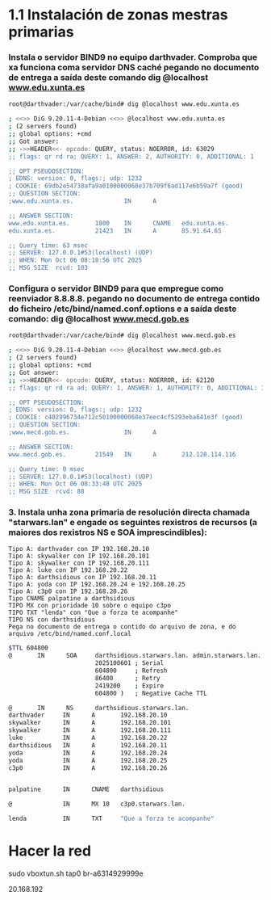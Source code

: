 # 1.1 Instalación de zonas mestras primarias

### Instala o servidor BIND9 no equipo darthvader. Comproba que xa funciona coma servidor DNS caché pegando no documento de entrega a saída deste comando dig @localhost www.edu.xunta.es


```bash
root@darthvader:/var/cache/bind# dig @localhost www.edu.xunta.es

; <<>> DiG 9.20.11-4-Debian <<>> @localhost www.edu.xunta.es
; (2 servers found)
;; global options: +cmd
;; Got answer:
;; ->>HEADER<<- opcode: QUERY, status: NOERROR, id: 63029
;; flags: qr rd ra; QUERY: 1, ANSWER: 2, AUTHORITY: 0, ADDITIONAL: 1

;; OPT PSEUDOSECTION:
; EDNS: version: 0, flags:; udp: 1232
; COOKIE: 69db2e54738afa9a0100000068e37b709f6ad117e6b59a7f (good)
;; QUESTION SECTION:
;www.edu.xunta.es.              IN      A

;; ANSWER SECTION:
www.edu.xunta.es.       1800    IN      CNAME   edu.xunta.es.
edu.xunta.es.           21423   IN      A       85.91.64.65

;; Query time: 63 msec
;; SERVER: 127.0.0.1#53(localhost) (UDP)
;; WHEN: Mon Oct 06 08:18:56 UTC 2025
;; MSG SIZE  rcvd: 103
```

### Configura o servidor BIND9 para que empregue como reenviador 8.8.8.8. pegando no documento de entrega contido do ficheiro /etc/bind/named.conf.options e a saída deste comando: dig @localhost www.mecd.gob.es 

```bash
root@darthvader:/var/cache/bind# dig @localhost www.mecd.gob.es

; <<>> DiG 9.20.11-4-Debian <<>> @localhost www.mecd.gob.es
; (2 servers found)
;; global options: +cmd
;; Got answer:
;; ->>HEADER<<- opcode: QUERY, status: NOERROR, id: 62120
;; flags: qr rd ra ad; QUERY: 1, ANSWER: 1, AUTHORITY: 0, ADDITIONAL: 1

;; OPT PSEUDOSECTION:
; EDNS: version: 0, flags:; udp: 1232
; COOKIE: c402996734e712c50100000068e37eec4cf5293eba641e3f (good)
;; QUESTION SECTION:
;www.mecd.gob.es.               IN      A

;; ANSWER SECTION:
www.mecd.gob.es.        21549   IN      A       212.128.114.116

;; Query time: 0 msec
;; SERVER: 127.0.0.1#53(localhost) (UDP)
;; WHEN: Mon Oct 06 08:33:48 UTC 2025
;; MSG SIZE  rcvd: 88
```

### 3. Instala unha zona primaria de resolución directa chamada "starwars.lan" e engade os seguintes rexistros de recursos (a maiores dos rexistros NS e SOA imprescindibles):

    Tipo A: darthvader con IP 192.168.20.10
    Tipo A: skywalker con IP 192.168.20.101
    Tipo A: skywalker con IP 192.168.20.111
    Tipo A: luke con IP 192.168.20.22
    Tipo A: darthsidious con IP 192.168.20.11
    Tipo A: yoda con IP 192.168.20.24 e 192.168.20.25
    Tipo A: c3p0 con IP 192.168.20.26
    Tipo CNAME palpatine a darthsidious
    TIPO MX con prioridade 10 sobre o equipo c3po
    TIPO TXT "lenda" con "Que a forza te acompanhe"
    TIPO NS con darthsidious
    Pega no documento de entrega o contido do arquivo de zona, e do arquivo /etc/bind/named.conf.local

```bash
$TTL 604800
@       IN      SOA     darthsidious.starwars.lan. admin.starwars.lan. (
                        2025100601 ; Serial
                        604800     ; Refresh
                        86400      ; Retry
                        2419200    ; Expire
                        604800 )   ; Negative Cache TTL

@       IN      NS      darthsidious.starwars.lan.
darthvader     IN      A       192.168.20.10
skywalker      IN      A       192.168.20.101
skywalker      IN      A       192.168.20.111
luke           IN      A       192.168.20.22
darthsidious   IN      A       192.168.20.11
yoda           IN      A       192.168.20.24
yoda           IN      A       192.168.20.25
c3p0           IN      A       192.168.20.26


palpatine      IN      CNAME   darthsidious

@              IN      MX 10   c3p0.starwars.lan.

lenda          IN      TXT     "Que a forza te acompanhe"
```




# Hacer la red
sudo vboxtun.sh tap0 br-a6314929999e

20.168.192